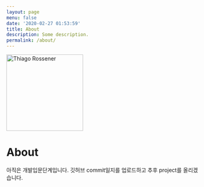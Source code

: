 ```yaml
---
layout: page
menu: false
date: '2020-02-27 01:53:59'
title: About
description: Some description.
permalink: /about/
---
```


<img class="img-rounded" src="/assets/img/uploads/profile.png" alt="Thiago Rossener" width="200">

# About

아직은 개발입문단계입니다.
깃허브 commit일지를 업로드하고 추후 project를 올리겠습니다.

